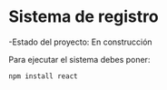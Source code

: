 <h1>Sistema de registro</h1>
-Estado del proyecto: En construcción

Para ejecutar el sistema debes poner:


```npm install react```
